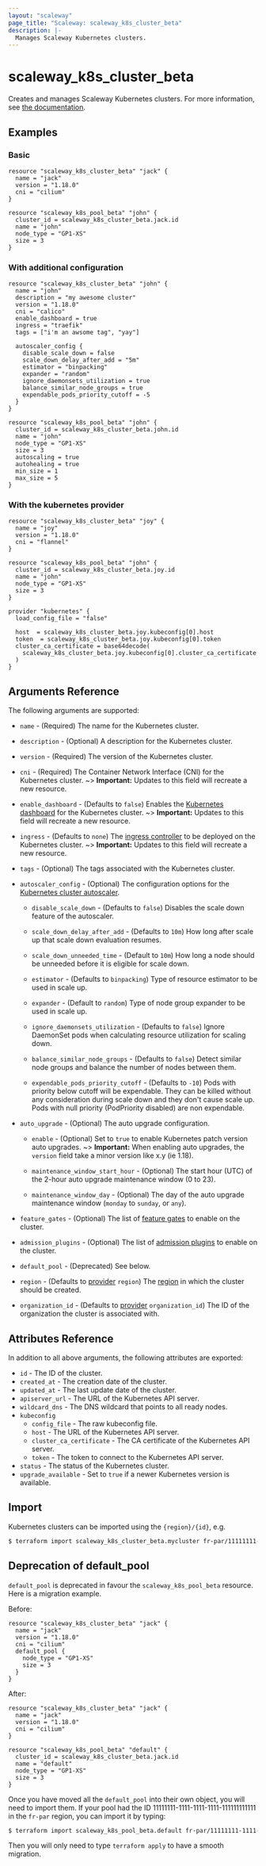 ```yaml
---
layout: "scaleway"
page_title: "Scaleway: scaleway_k8s_cluster_beta"
description: |-
  Manages Scaleway Kubernetes clusters.
---
```


# scaleway_k8s_cluster_beta

Creates and manages Scaleway Kubernetes clusters. For more information, see [the documentation](https://developers.scaleway.com/en/products/k8s/api/).

## Examples

### Basic

```hcl
resource "scaleway_k8s_cluster_beta" "jack" {
  name = "jack"
  version = "1.18.0"
  cni = "cilium"
}

resource "scaleway_k8s_pool_beta" "john" {
  cluster_id = scaleway_k8s_cluster_beta.jack.id
  name = "john"
  node_type = "GP1-XS"
  size = 3
}
```

### With additional configuration

```hcl
resource "scaleway_k8s_cluster_beta" "john" {
  name = "john"
  description = "my awesome cluster"
  version = "1.18.0"
  cni = "calico"
  enable_dashboard = true
  ingress = "traefik"
  tags = ["i'm an awsome tag", "yay"]

  autoscaler_config {
    disable_scale_down = false
    scale_down_delay_after_add = "5m"
    estimator = "binpacking"
    expander = "random"
    ignore_daemonsets_utilization = true
    balance_similar_node_groups = true
    expendable_pods_priority_cutoff = -5
  }
}

resource "scaleway_k8s_pool_beta" "john" {
  cluster_id = scaleway_k8s_cluster_beta.john.id
  name = "john"
  node_type = "GP1-XS"
  size = 3
  autoscaling = true
  autohealing = true
  min_size = 1
  max_size = 5
}
```

### With the kubernetes provider

```hcl
resource "scaleway_k8s_cluster_beta" "joy" {
  name = "joy"
  version = "1.18.0"
  cni = "flannel"
}

resource "scaleway_k8s_pool_beta" "john" {
  cluster_id = scaleway_k8s_cluster_beta.joy.id
  name = "john"
  node_type = "GP1-XS"
  size = 3
}

provider "kubernetes" {
  load_config_file = "false"

  host  = scaleway_k8s_cluster_beta.joy.kubeconfig[0].host
  token  = scaleway_k8s_cluster_beta.joy.kubeconfig[0].token
  cluster_ca_certificate = base64decode(
    scaleway_k8s_cluster_beta.joy.kubeconfig[0].cluster_ca_certificate
  )
}
```

## Arguments Reference

The following arguments are supported:

- `name` - (Required) The name for the Kubernetes cluster.

- `description` - (Optional) A description for the Kubernetes cluster.

- `version` - (Required) The version of the Kubernetes cluster.

- `cni` - (Required) The Container Network Interface (CNI) for the Kubernetes cluster.
~> **Important:** Updates to this field will recreate a new resource.

- `enable_dashboard` - (Defaults to `false`) Enables the [Kubernetes dashboard](https://github.com/kubernetes/dashboard) for the Kubernetes cluster.
~> **Important:** Updates to this field will recreate a new resource.

- `ingress` - (Defaults to `none`) The [ingress controller](https://kubernetes.io/docs/concepts/services-networking/ingress-controllers/) to be deployed on the Kubernetes cluster.
~> **Important:** Updates to this field will recreate a new resource.

- `tags` - (Optional) The tags associated with the Kubernetes cluster.

- `autoscaler_config` - (Optional) The configuration options for the [Kubernetes cluster autoscaler](https://github.com/kubernetes/autoscaler/tree/master/cluster-autoscaler).

  - `disable_scale_down` - (Defaults to `false`) Disables the scale down feature of the autoscaler.

  - `scale_down_delay_after_add` - (Defaults to `10m`) How long after scale up that scale down evaluation resumes.

  - `scale_down_unneeded_time` - (Default to `10m`) How long a node should be unneeded before it is eligible for scale down.

  - `estimator` - (Defaults to `binpacking`) Type of resource estimator to be used in scale up.

  - `expander` - (Default to `random`) Type of node group expander to be used in scale up.

  - `ignore_daemonsets_utilization` - (Defaults to `false`) Ignore DaemonSet pods when calculating resource utilization for scaling down.

  - `balance_similar_node_groups` - (Defaults to `false`) Detect similar node groups and balance the number of nodes between them.

  - `expendable_pods_priority_cutoff` - (Defaults to `-10`) Pods with priority below cutoff will be expendable. They can be killed without any consideration during scale down and they don't cause scale up. Pods with null priority (PodPriority disabled) are non expendable.

- `auto_upgrade` - (Optional) The auto upgrade configuration.

  - `enable` - (Optional) Set to `true` to enable Kubernetes patch version auto upgrades.
~> **Important:** When enabling auto upgrades, the `version` field take a minor version like x.y (ie 1.18).

  - `maintenance_window_start_hour` - (Optional) The start hour (UTC) of the 2-hour auto upgrade maintenance window (0 to 23).

  - `maintenance_window_day` - (Optional) The day of the auto upgrade maintenance window (`monday` to `sunday`, or `any`).

- `feature_gates` - (Optional) The list of [feature gates](https://kubernetes.io/docs/reference/command-line-tools-reference/feature-gates/) to enable on the cluster.

- `admission_plugins` - (Optional) The list of [admission plugins](https://kubernetes.io/docs/reference/access-authn-authz/admission-controllers/) to enable on the cluster.

- `default_pool` - (Deprecated) See below.

- `region` - (Defaults to [provider](../index.html#region) `region`) The [region](../guides/regions_and_zones.html#regions) in which the cluster should be created.

- `organization_id` - (Defaults to [provider](../index.html#organization_id) `organization_id`) The ID of the organization the cluster is associated with.


## Attributes Reference

In addition to all above arguments, the following attributes are exported:

- `id` - The ID of the cluster.
- `created_at` - The creation date of the cluster.
- `updated_at` - The last update date of the cluster.
- `apiserver_url` - The URL of the Kubernetes API server.
- `wildcard_dns` - The DNS wildcard that points to all ready nodes.
- `kubeconfig`
  - `config_file` - The raw kubeconfig file.
  - `host` - The URL of the Kubernetes API server.
  - `cluster_ca_certificate` - The CA certificate of the Kubernetes API server.
  - `token` - The token to connect to the Kubernetes API server.
- `status` - The status of the Kubernetes cluster.
- `upgrade_available` - Set to `true` if a newer Kubernetes version is available.

## Import

Kubernetes clusters can be imported using the `{region}/{id}`, e.g.

```bash
$ terraform import scaleway_k8s_cluster_beta.mycluster fr-par/11111111-1111-1111-1111-111111111111
```

## Deprecation of default_pool

`default_pool` is deprecated in favour the `scaleway_k8s_pool_beta` resource. Here is a migration example.

Before:
```hcl
resource "scaleway_k8s_cluster_beta" "jack" {
  name = "jack"
  version = "1.18.0"
  cni = "cilium"
  default_pool {
    node_type = "GP1-XS"
    size = 3
  }
}
```

After:

```hcl
resource "scaleway_k8s_cluster_beta" "jack" {
  name = "jack"
  version = "1.18.0"
  cni = "cilium"
}

resource "scaleway_k8s_pool_beta" "default" {
  cluster_id = scaleway_k8s_cluster_beta.jack.id
  name = "default"
  node_type = "GP1-XS"
  size = 3
}
```

Once you have moved all the `default_pool` into their own object, you will need to import them. If your pool had the ID 11111111-1111-1111-1111-111111111111 in the `fr-par` region, you can import it by typing:
```bash
$ terraform import scaleway_k8s_pool_beta.default fr-par/11111111-1111-1111-1111-111111111111
```

Then you will only need to type `terraform apply` to have a smooth migration.
